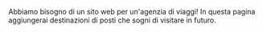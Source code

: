 <!--! BOOTSTRAP ADVANCED -->

Abbiamo bisogno di un sito web per un'agenzia di viaggi!
In questa pagina aggiungerai destinazioni di posti che sogni di visitare in futuro.

<!--? 1. Implementa una navbar. Collega ogni sezione della pagina agli elementi del menu; -->

<!--* 2. Aggiungi un logo alla navbar, una qualsiasi immagine; -->

<!--* 3. Aggiungi una sezione Jumbotron (Jumbotron inesistente in BS 5.2)/ con il nome e il payoff dell'agenzia. -->

<!--* 4. Implementa la sezione "Offerta della settimana". Qui mostrerai 4 destinazioni, organizzate in questo modo:
<!--* - 4 card per destinazioni per linea a schermo grande; -->
<!--* - 3 card per destinazioni per linea a schermo medio (tablet); -->
<!--* - 2 card per destinazioni per linea a schermo piccolo (mobile); -->

<!--* 5. Implementa la sezione "Welcome Summer". Qui mostrerai 6 destinazioni, organizzate in questo modo:
<!--* - 6 card per destinazioni per linea a schermo grande; -->
<!--* - 3 card per destinazioni per linea a schermo medio (tablet); -->
<!--* - 2 card per destinazioni per linea a schermo piccolo (mobile); -->

<!--* 6. Implementa la sezione "Offerta del giorno". Qui avrai:
<!--* - 66.6% (2/3) dello spazio dedicato all'immagine del luovo di destinazione; -->
<!--* - 33.3% (1/3) dedicato al nome, date, prezzo e breve descrizione del luogo; -->

<!--* 7. Rendi invisibile la sezione "Offerta del giorno" su schermi mobile; -->

<!--* 8. Aggiungi nella sezione "Welcome Summer" un'ombra ad ogni card; -->

<!--* 9. Crea una sezione "Last Minute", in cui mostrerai le immagini delle destinazioni last minute sotto forma di card; -->

<!--* 10. Crea una sezione "Testimonial", dove l'utente potrà trovare alcuni feedback da utenti fittizi; -->

<!--* 11. Crea un footer con le informazioni dell'agenzia e un bottone "Contattaci". -->

<!--? EXTRA (facoltativi) -->

<!--* 1. Crea un bottone vicino ad ogni sezione per collassarla e riaprirla se premuto; -->

<!--* 2. Crea la possibilità di contare il numero di "viaggi" presenti sulla pagina. -->

<!--* 3. Crea una modale con un messaggio e un campo email; -->

<!--* 4. Quando l'utente cliccherà su "Contattaci", fai in modo che il modale venga visualizzato. -->

<!--* 5. Crea una funzione che rimuova tutte le "card" della pagina; -->
